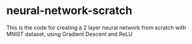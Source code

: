 # neural-network-scratch
This is the code for creating a 2 layer neural network from scratch with MNIST dataset, using Gradient Descent and ReLU
